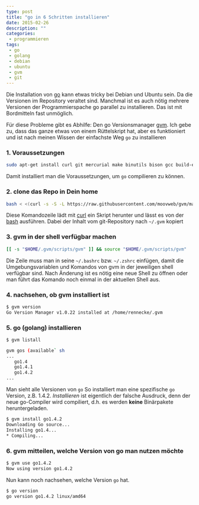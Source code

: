 ```yaml
---
type: post
title: "go in 6 Schritten installieren"
date: 2015-02-26
description: ""
categories:
 - programmieren
tags:
 - go
 - golang
 - debian
 - ubuntu
 - gvm
 - git
---
```



Die Installation von [go] kann etwas tricky bei Debian und Ubuntu sein. Da die Versionen im Repository
veraltet sind. Manchmal ist es auch nötig mehrere Versionen der Programmierspache go parallel zu installieren.
Das ist mit Bordmitteln fast unmöglich.

Für diese Probleme gibt es Abhilfe: Den go Versionsmanager [gvm]. Ich gebe zu, dass das ganze etwas von einem
Rüttelskript hat, aber es funktioniert und ist nach meinen Wissen der einfachste Weg `go` zu installieren

### 1. Voraussetzungen

``` sh
sudo apt-get install curl git mercurial make binutils bison gcc build-essential
```

Damit installiert man die Voraussetzungen, um `go` compilieren zu können.

### 2. clone das Repo in Dein home

``` sh
bash < <(curl -s -S -L https://raw.githubusercontent.com/moovweb/gvm/master/binscripts/gvm-installer)
```

Diese Komandozeile lädt mit [curl] ein Skript herunter und lässt es von der [bash] ausführen. Dabei
der Inhalt vom git-Repository nach `~/.gvm` kopiert 

### 3. gvm in der shell verfügbar machen

``` sh
[[ -s "$HOME/.gvm/scripts/gvm" ]] && source "$HOME/.gvm/scripts/gvm"
```

Die Zeile muss man in seine `~/.bashrc` bzw. `~/.zshrc` einfügen, damit die Umgebungsvariablen und Komandos
von gvm in der jeweiligen shell verfügbar sind. Nach Änderung ist es nötig eine neue Shell zu öffnen oder man
führt das Komando noch einmal in der aktuellen Shell aus.

### 4. nachsehen, ob gvm installiert ist

``` sh
$ gvm version
Go Version Manager v1.0.22 installed at /home/rennecke/.gvm
```

### 5. go (golang) installieren

``` sh
$ gvm listall

gvm gos (available` sh
...
   go1.4
   go1.4.1
   go1.4.2
...
```

Man sieht alle Versionen von `go` So installiert man eine spezifische `go` Version, z.B. 1.4.2. 
*Installieren* ist eigentlich der falsche Ausdruck, denn der neue go-Compiler wird compiliert,
d.h. es werden __keine__ Binärpakete heruntergeladen.

``` sh
$ gvm install go1.4.2
Downloading Go source...
Installing go1.4...
* Compiling...
```

### 6. gvm mitteilen, welche Version von go man nutzen möchte

``` sh
$ gvm use go1.4.2
Now using version go1.4.2
```

Nun kann noch nachsehen, welche Version `go` hat.

``` sh
$ go version
go version go1.4.2 linux/amd64
```


[go]: https://golang.org/
[gvm]: https://github.com/moovweb/gvm
[curl]: http://curl.haxx.se/
[bash]: http://www.gnu.org/software/bash/

